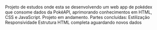 Projeto de estudos onde esta se desenvolvendo um web app de pokédex que consome dados da PokéAPI, aprimorando conhecimentos em HTML, CSS e JavaScript.
Projeto em andamento.
Partes concluídas:
Estilização
Responsividade
Estrutura HTML completa aguardando novos dados
